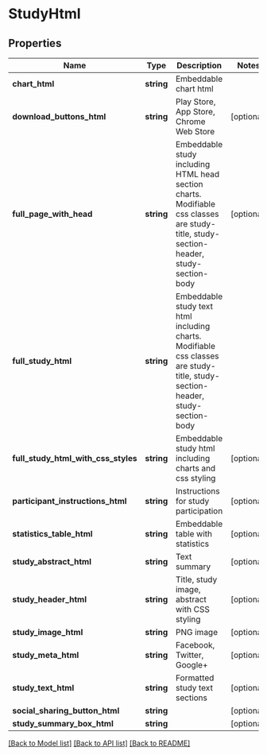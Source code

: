 # StudyHtml

## Properties
Name | Type | Description | Notes
------------ | ------------- | ------------- | -------------
**chart_html** | **string** | Embeddable chart html | 
**download_buttons_html** | **string** | Play Store, App Store, Chrome Web Store | [optional] 
**full_page_with_head** | **string** | Embeddable study including HTML head section charts.  Modifiable css classes are study-title, study-section-header, study-section-body | [optional] 
**full_study_html** | **string** | Embeddable study text html including charts.  Modifiable css classes are study-title, study-section-header, study-section-body | 
**full_study_html_with_css_styles** | **string** | Embeddable study html including charts and css styling | [optional] 
**participant_instructions_html** | **string** | Instructions for study participation | [optional] 
**statistics_table_html** | **string** | Embeddable table with statistics | [optional] 
**study_abstract_html** | **string** | Text summary | [optional] 
**study_header_html** | **string** | Title, study image, abstract with CSS styling | [optional] 
**study_image_html** | **string** | PNG image | [optional] 
**study_meta_html** | **string** | Facebook, Twitter, Google+ | [optional] 
**study_text_html** | **string** | Formatted study text sections | [optional] 
**social_sharing_button_html** | **string** |  | [optional] 
**study_summary_box_html** | **string** |  | [optional] 

[[Back to Model list]](../README.md#documentation-for-models) [[Back to API list]](../README.md#documentation-for-api-endpoints) [[Back to README]](../README.md)


